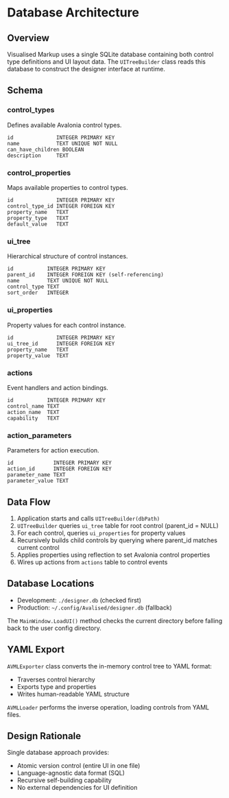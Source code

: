 # Database Architecture

## Overview

Visualised Markup uses a single SQLite database containing both control type definitions and UI layout data. The `UITreeBuilder` class reads this database to construct the designer interface at runtime.

## Schema

### control_types
Defines available Avalonia control types.

```
id              INTEGER PRIMARY KEY
name            TEXT UNIQUE NOT NULL
can_have_children BOOLEAN
description     TEXT
```

### control_properties
Maps available properties to control types.

```
id              INTEGER PRIMARY KEY
control_type_id INTEGER FOREIGN KEY
property_name   TEXT
property_type   TEXT
default_value   TEXT
```

### ui_tree
Hierarchical structure of control instances.

```
id           INTEGER PRIMARY KEY
parent_id    INTEGER FOREIGN KEY (self-referencing)
name         TEXT UNIQUE NOT NULL
control_type TEXT
sort_order   INTEGER
```

### ui_properties
Property values for each control instance.

```
id              INTEGER PRIMARY KEY
ui_tree_id      INTEGER FOREIGN KEY
property_name   TEXT
property_value  TEXT
```

### actions
Event handlers and action bindings.

```
id           INTEGER PRIMARY KEY
control_name TEXT
action_name  TEXT
capability   TEXT
```

### action_parameters
Parameters for action execution.

```
id             INTEGER PRIMARY KEY
action_id      INTEGER FOREIGN KEY
parameter_name TEXT
parameter_value TEXT
```

## Data Flow

1. Application starts and calls `UITreeBuilder(dbPath)`
2. `UITreeBuilder` queries `ui_tree` table for root control (parent_id = NULL)
3. For each control, queries `ui_properties` for property values
4. Recursively builds child controls by querying where parent_id matches current control
5. Applies properties using reflection to set Avalonia control properties
6. Wires up actions from `actions` table to control events

## Database Locations

- Development: `./designer.db` (checked first)
- Production: `~/.config/Avalised/designer.db` (fallback)

The `MainWindow.LoadUI()` method checks the current directory before falling back to the user config directory.

## YAML Export

`AVMLExporter` class converts the in-memory control tree to YAML format:
- Traverses control hierarchy
- Exports type and properties
- Writes human-readable YAML structure

`AVMLLoader` performs the inverse operation, loading controls from YAML files.

## Design Rationale

Single database approach provides:
- Atomic version control (entire UI in one file)
- Language-agnostic data format (SQL)
- Recursive self-building capability
- No external dependencies for UI definition
